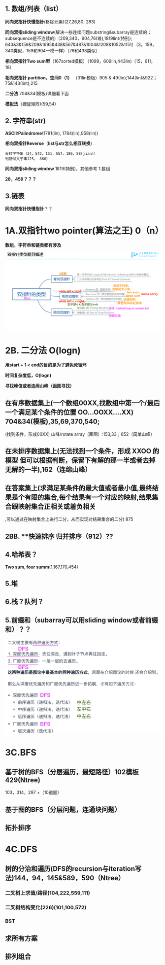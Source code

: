 ## 1. 数组/列表（list）
**同向双指针快慢指针**(移除元素)(27,26,80; 283)

**同向双指sliding window**(解决一些连续问题substring&subarray是连续的；subsequence是不连续的)（209,340，904,76(难),1819lint(特别); 643&3&159&209&1695&438&567&487&1004&1208&1052&1151）（3，159，340类似，159和904一模一样）（76和438类似）

**相向双指针Two sum型**（167sorted模板）（1099，609lin,443lin)（15，611，18）

**相向双指针 partition，空间0（1）** （31lin模板）905 & 49(lin);144(lin)&922；75&143(lint);215

**二分法** 704&34(模板)详细看下面

**模拟法**（螺旋矩阵)(59,54)

## 2. 字符串(str)

**ASCII:Palindrome**(1781(lin), 1784(lin),958(lin))

**相向双指针Reverse**（**list与str怎么相互转换**）
```
反转字符串（34，542，151，557，186，58(jian)）
判断回文子串125， 860）
```
**同向双指sliding window** 1819(特别)，其他参考 1.数组

**28，459？？？**


## 3.链表
**同向双指针快慢指针**？？


# 1A.双指针two pointer(算法之王) 0（n）
**数组，字符串和链表都有涉及**

![a](https://github.com/SSRRBB/Leetcode/blob/main/Images/250.png)

# 2B. 二分法 O(logn)
**用start + 1 < end的目的是为了避免死循环**

**时间复杂度低，O(logn)**

**寻找峰值或者连绵山峰（画图寻找）**

## 在有序数据集上(一个数组00XX,找数组中第一个/最后一个满足某个条件的位置 OO...OOXX....XX) 704&34(模板),35,69,370,540;
(找到条件，形成00XX) 山峰/rotate array（画图）:153,33；852（简单山峰）

## 在未排序数据集上(无法找到一个条件，形成 XXOO 的模型 但可以根据判断，保留下有解的那一半或者去掉无解的一半),162（连绵山峰）

## 在答案集上(求满足某条件的最大值或者最小值,最终结果是个有限的集合,每个结果有一个对应的映射,结果集合跟映射集合正相关或着负相关
,可以通过在映射集合上进行二分，从而实现对结果集合的二分) 875

## 2BB. **快速排序 **归并排序（912）**??

## 4.哈希表？
**Two sum, four summ**(1,167,170,454)

## 5.堆

## 6.栈？队列？
## 5.**前缀和**（subarray可以用sliding window或者前缀和）？？


![a](https://github.com/SSRRBB/Leetcode/blob/main/Images/253.png)
# 3C.BFS

## 基于树的BFS（分层遍历，最短路径）102模板429(Ntree)
103，314，297 +（10道题）

## 基于图的BFS（分层问题，连通块问题）

## 拓扑排序

# 4C.DFS
## 树的分治和遍历(DFS的recursion与iteration写法)144，94，145&589，590（Ntree）
### 二叉树上求值/路径(104,222,559,111)
### 二叉树结构变化(226)(101,100,572)
### BST
## 求所有方案
## 排列组合

